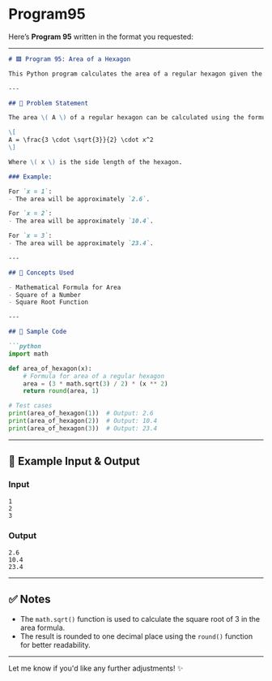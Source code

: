 # Program95
Here’s **Program 95** written in the format you requested:

---

```markdown
# 🟩 Program 95: Area of a Hexagon

This Python program calculates the area of a regular hexagon given the side length \( x \).

---

## 📌 Problem Statement

The area \( A \) of a regular hexagon can be calculated using the formula:

\[
A = \frac{3 \cdot \sqrt{3}}{2} \cdot x^2
\]

Where \( x \) is the side length of the hexagon.

### Example:

For `x = 1`:
- The area will be approximately `2.6`.

For `x = 2`:
- The area will be approximately `10.4`.

For `x = 3`:
- The area will be approximately `23.4`.

---

## 🧠 Concepts Used

- Mathematical Formula for Area
- Square of a Number
- Square Root Function

---

## 🧪 Sample Code

```python
import math

def area_of_hexagon(x):
    # Formula for area of a regular hexagon
    area = (3 * math.sqrt(3) / 2) * (x ** 2)
    return round(area, 1)

# Test cases
print(area_of_hexagon(1))  # Output: 2.6
print(area_of_hexagon(2))  # Output: 10.4
print(area_of_hexagon(3))  # Output: 23.4
```

---

## 🎯 Example Input & Output

### Input

```
1
2
3
```

### Output

```
2.6
10.4
23.4
```

---

## ✅ Notes

- The `math.sqrt()` function is used to calculate the square root of 3 in the area formula.
- The result is rounded to one decimal place using the `round()` function for better readability.

---

Let me know if you'd like any further adjustments! ✨

```
